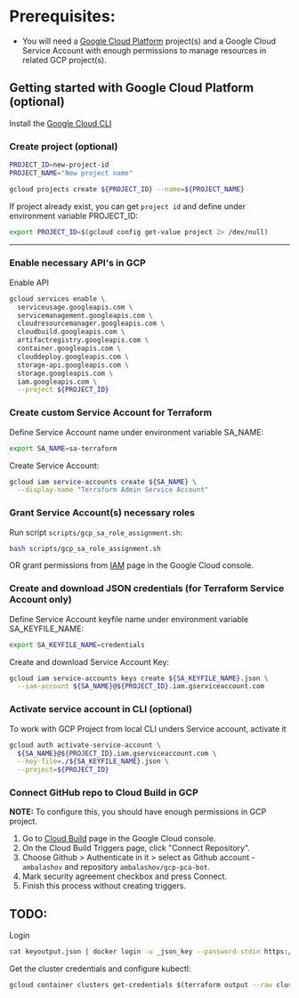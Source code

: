 # Prerequisites:

- You will need a [Google Cloud Platform](https://cloud.google.com/) project(s) and a Google Cloud Service Account with enough permissions to manage resources in related GCP project(s).

## Getting started with Google Cloud Platform (optional)

Install the [Google Cloud CLI](https://cloud.google.com/sdk/docs/install-sdk)

### Create project (optional)
```bash
PROJECT_ID=new-project-id
PROJECT_NAME="New project name"

gcloud projects create ${PROJECT_ID} --name=${PROJECT_NAME}
```

If project already exist, you can get `project id` and define under environment variable PROJECT_ID:
```bash
export PROJECT_ID=$(gcloud config get-value project 2> /dev/null)
```
---

### Enable necessary API's in GCP

Enable API
```bash
gcloud services enable \
  serviceusage.googleapis.com \
  servicemanagement.googleapis.com \
  cloudresourcemanager.googleapis.com \
  cloudbuild.googleapis.com \
  artifactregistry.googleapis.com \
  container.googleapis.com \
  clouddeploy.googleapis.com \
  storage-api.googleapis.com \
  storage.googleapis.com \
  iam.googleapis.com \
  --project ${PROJECT_ID}
```

### Create custom Service Account for Terraform

Define Service Account name under environment variable SA_NAME:
```bash
export SA_NAME=sa-terraform
```

Create Service Account:
```bash
gcloud iam service-accounts create ${SA_NAME} \
  --display-name "Terraform Admin Service Account"
```

### Grant Service Account(s) necessary roles

Run script `scripts/gcp_sa_role_assignment.sh`:
```bash
bash scripts/gcp_sa_role_assignment.sh
```

OR grant permissions from [IAM](https://console.cloud.google.com/iam-admin/iam) page in the Google Cloud console.

### Create and download JSON credentials (for Terraform Service Account only)

Define Service Account keyfile name under environment variable SA_KEYFILE_NAME:
```bash
export SA_KEYFILE_NAME=credentials
```

Create and download Service Account Key:
```bash
gcloud iam service-accounts keys create ${SA_KEYFILE_NAME}.json \
  --iam-account ${SA_NAME}@${PROJECT_ID}.iam.gserviceaccount.com
```

### Activate service account in CLI (optional)

To work with GCP Project from local CLI unders Service account, activate it
```bash
gcloud auth activate-service-account \
  ${SA_NAME}@${PROJECT_ID}.iam.gserviceaccount.com \
  --key-file=./${SA_KEYFILE_NAME}.json \
  --project=${PROJECT_ID}
```

### Connect GitHub repo to Cloud Build in GCP

<b>NOTE:</b> To configure this, you should have enough permissions in GCP project.

1. Go to [Cloud Build](https://console.cloud.google.com/cloud-build/triggers) page in the Google Cloud console.
2. On the Cloud Build Triggers page, click "Connect Repository".
3. Choose Github > Authenticate in it > select as Github account - `ambalashov` and repository `ambalashov/gcp-pca-bot`.
4. Mark security agreement checkbox and press Connect.
5. Finish this process without creating triggers.

## TODO:
Login 
```bash
cat keyoutput.json | docker login -u _json_key --password-stdin https://us-central1-docker.pkg.dev
```

Get the cluster credentials and configure kubectl:
```bash
gcloud container clusters get-credentials $(terraform output --raw cluster_name) --zone $(terraform output --raw cluster_location)
```
